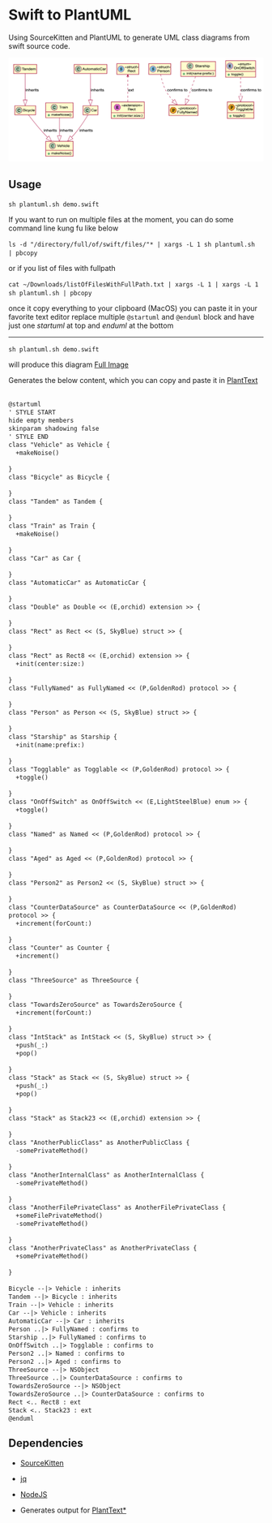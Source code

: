 # Swift to PlantUML

Using SourceKitten and PlantUML to generate UML class diagrams from swift source code.


![Class diagram output without relationship](screenshot.png)

## Usage


`sh plantuml.sh demo.swift`

If you want to run on multiple files at the moment, you can do some command line kung fu like below

`ls -d "/directory/full/of/swift/files/"* | xargs -L 1 sh plantuml.sh  | pbcopy`

or if you list of files with fullpath

`cat ~/Downloads/listOfFilesWithFullPath.txt | xargs -L 1 | xargs -L 1 sh plantuml.sh | pbcopy`

once it copy everything to your clipboard (MacOS) you can paste it in your favorite text editor replace multiple `@startuml` and `@enduml` block and have just one _startuml_ at top and _enduml_ at the bottom

---

`sh plantuml.sh demo.swift`

will produce this diagram [Full Image](https://www.plantuml.com/plantuml/svg/hLPBRzim3BxhLmYzBCNQ7BhB41H1qzTGe4k3EXYmNGPLPc8jUXYIl3PRzzydoNOYnMtc0hia5Fdn4qM9fD6PiKJRId3q3cVphxTNxdToFqS5om63AEqQ2n0Fe0qoAoPBeed0fY2vUcHoYHU46zYuNaql4UN467pm1Gf6EHnWOd0Zuzy8u_U2h62gc8718K9_MlWve-iMtiWElhNFYSn117CjfbPDcAoDNjgtqGNH0UZ-4uf9PPKWbj4M42iIvAMg7ff8Qn6VdkB1rP7Ir2Nj4CEJ1McOadWyJXplWThWveNWb1tXRBK-vnKSOcDrvTJxV3xktycTcKbc1nIa1Jqox1UCugDVLvolfqH07XYtoq0xE_gaU0xoNZdcKYkhgEAxuSpSEr1rfcknvp4ozyXCmShWsIwYaAKBOrHgMB2d9EIvMYuvQTEzMVqhO4ThFJQz-ZjvjrXaZypI8j15woQnjsnPsCm2yFem82knZt6Rp3VcSR9i_BpmrlIVHFa_wNa15whoZ-AIM9AfIjCweHrjZyGoIJK8zyG62wK3GN9Z3MLCl-kNN72X0QA8edLQuUgHwDny0wrYzAwsLuWtqjqneQj0qIxsvj5nbfKf1jyTZvTLcHnYo_Q_gKu-z6qk4wbi0Nhc6f9hMLvNlw-EEiHmR9I0cMO_YONFO0kL9r4qNZV-zYJX7Rh4y0R2QyPRK8TprrRdojD6bWrrtnrVs-tbdLwWG-qqEZv-7cycsGWpwLYODQWPHy7SOcDp64YlEVlPyfej6K01v8K8q7JWuT2PecO-mbJ91TF2OAlGfjdkXyMzC22tlJO5jcqdW5vYIW2XlQNskCB3gQRPtSCFFn4JKt3lzgSThaxzxp9s0Bruwm4z73PJT-JB3ZMrxRHjQTRwCv2v_tv2Vm40)

Generates the below content, which you can copy and paste it in [PlantText](https://www.planttext.com/?text=hLPBRzim3BxhLmYzBCNQ7BhB41H1qzTGe4k3EXYmNGPLPc8jUXYIl3PRzzydoNOYnMtc0hia5Fdn4qM9fD6PiKJRId3q3cVphxTNxdToFqS5om63AEqQ2n0Fe0qoAoPBeed0fY2vUcHoYHU46zYuNaql4UN467pm1Gf6EHnWOd0Zuzy8u_U2h62gc8718K9_MlWve-iMtiWElhNFYSn117CjfbPDcAoDNjgtqGNH0UZ-4uf9PPKWbj4M42iIvAMg7ff8Qn6VdkB1rP7Ir2Nj4CEJ1McOadWyJXplWThWveNWb1tXRBK-vnKSOcDrvTJxV3xktycTcKbc1nIa1Jqox1UCugDVLvolfqH07XYtoq0xE_gaU0xoNZdcKYkhgEAxuSpSEr1rfcknvp4ozyXCmShWsIwYaAKBOrHgMB2d9EIvMYuvQTEzMVqhO4ThFJQz-ZjvjrXaZypI8j15woQnjsnPsCm2yFem82knZt6Rp3VcSR9i_BpmrlIVHFa_wNa15whoZ-AIM9AfIjCweHrjZyGoIJK8zyG62wK3GN9Z3MLCl-kNN72X0QA8edLQuUgHwDny0wrYzAwsLuWtqjqneQj0qIxsvj5nbfKf1jyTZvTLcHnYo_Q_gKu-z6qk4wbi0Nhc6f9hMLvNlw-EEiHmR9I0cMO_YONFO0kL9r4qNZV-zYJX7Rh4y0R2QyPRK8TprrRdojD6bWrrtnrVs-tbdLwWG-qqEZv-7cycsGWpwLYODQWPHy7SOcDp64YlEVlPyfej6K01v8K8q7JWuT2PecO-mbJ91TF2OAlGfjdkXyMzC22tlJO5jcqdW5vYIW2XlQNskCB3gQRPtSCFFn4JKt3lzgSThaxzxp9s0Bruwm4z73PJT-JB3ZMrxRHjQTRwCv2v_tv2Vm40)

```

@startuml
' STYLE START
hide empty members
skinparam shadowing false
' STYLE END
class "Vehicle" as Vehicle {
  +makeNoise()

}
class "Bicycle" as Bicycle {

}
class "Tandem" as Tandem {

}
class "Train" as Train {
  +makeNoise()

}
class "Car" as Car {

}
class "AutomaticCar" as AutomaticCar {

}
class "Double" as Double << (E,orchid) extension >> {

}
class "Rect" as Rect << (S, SkyBlue) struct >> {

}
class "Rect" as Rect8 << (E,orchid) extension >> {
  +init(center:size:)

}
class "FullyNamed" as FullyNamed << (P,GoldenRod) protocol >> {

}
class "Person" as Person << (S, SkyBlue) struct >> {

}
class "Starship" as Starship {
  +init(name:prefix:)

}
class "Togglable" as Togglable << (P,GoldenRod) protocol >> {
  +toggle()

}
class "OnOffSwitch" as OnOffSwitch << (E,LightSteelBlue) enum >> {
  +toggle()

}
class "Named" as Named << (P,GoldenRod) protocol >> {

}
class "Aged" as Aged << (P,GoldenRod) protocol >> {

}
class "Person2" as Person2 << (S, SkyBlue) struct >> {

}
class "CounterDataSource" as CounterDataSource << (P,GoldenRod) protocol >> {
  +increment(forCount:)

}
class "Counter" as Counter {
  +increment()

}
class "ThreeSource" as ThreeSource {

}
class "TowardsZeroSource" as TowardsZeroSource {
  +increment(forCount:)

}
class "IntStack" as IntStack << (S, SkyBlue) struct >> {
  +push(_:)
  +pop()

}
class "Stack" as Stack << (S, SkyBlue) struct >> {
  +push(_:)
  +pop()

}
class "Stack" as Stack23 << (E,orchid) extension >> {

}
class "AnotherPublicClass" as AnotherPublicClass {
  -somePrivateMethod()

}
class "AnotherInternalClass" as AnotherInternalClass {
  -somePrivateMethod()

}
class "AnotherFilePrivateClass" as AnotherFilePrivateClass {
  +someFilePrivateMethod()
  -somePrivateMethod()

}
class "AnotherPrivateClass" as AnotherPrivateClass {
  +somePrivateMethod()

}

Bicycle --|> Vehicle : inherits
Tandem --|> Bicycle : inherits
Train --|> Vehicle : inherits
Car --|> Vehicle : inherits
AutomaticCar --|> Car : inherits
Person ..|> FullyNamed : confirms to
Starship ..|> FullyNamed : confirms to
OnOffSwitch ..|> Togglable : confirms to
Person2 ..|> Named : confirms to
Person2 ..|> Aged : confirms to
ThreeSource --|> NSObject 
ThreeSource ..|> CounterDataSource : confirms to
TowardsZeroSource --|> NSObject 
TowardsZeroSource ..|> CounterDataSource : confirms to
Rect <.. Rect8 : ext
Stack <.. Stack23 : ext
@enduml

```

## Dependencies


* [SourceKitten](https://github.com/jpsim/SourceKitten)
* [jq](https://github.com/stedolan/jq)
* [NodeJS](https://nodejs.org/en/)


* Generates output for [PlantText*](https://www.planttext.com/)
